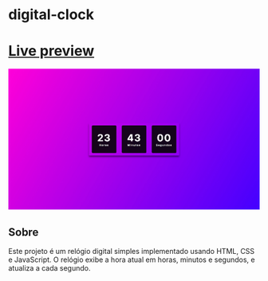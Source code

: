 ﻿# digital-clock
# [Live preview](https://larissa022.github.io/digital-clock/index.html)

![digital-clock](assets/images/photo.jpeg)

## Sobre

Este projeto é um relógio digital simples implementado usando HTML, CSS e JavaScript. O relógio exibe a hora atual em horas, minutos e segundos, e atualiza a cada segundo. 
